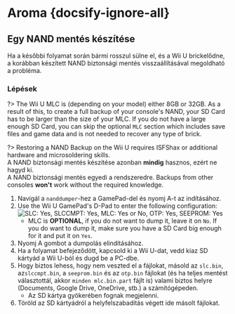 # Aroma {docsify-ignore-all}

## Egy NAND mentés készítése

Ha a későbbi folyamat során bármi rosszul sülne el, és a Wii U brickelődne, a korábban készített NAND biztonsági mentés visszaállításával megoldható a probléma.

### Lépések

?> The Wii U MLC is (depending on your model) either 8GB or 32GB. As a result of this, to create a full backup of your console's NAND, your SD Card has to be larger than the size of your MLC. If you do not have a large enough SD Card, you can skip the optional `MLC` section which includes save files and game data and is not needed to recover any type of brick.

?> Restoring a NAND Backup on the Wii U requires ISFShax or additional hardware and microsoldering skills. <br>A NAND biztonsági mentés készítése azonban **mindig** hasznos, ezért ne hagyd ki. <br>A NAND biztonsági mentés egyedi a rendszeredre. Backups from other consoles **won't** work without the required knowledge.

1. Navigál a `nanddumper`-hez a GamePad-del és nyomj A-t az indításához.
2. Use the Wii U GamePad's D-Pad to enter the following configuration:
   ![SLC: Yes, SLCCMPT: Yes, MLC: Yes or No, OTP: Yes, SEEPROM: Yes](../docs/assets/img/guide/NAND.png)
   - MLC is **OPTIONAL**, if you do not want to dump it, leave it on `No`. If you do want to dump it, make sure you have a SD Card big enough for it and put it on `Yes`.
3. Nyomj A gombot a dumpolás elindításához.
4. Ha a folyamat befejeződött, kapcsold ki a Wii U-dat, vedd kiaz SD kártyád a Wii U-ból és dugd be a PC-dbe.
5. Hogy biztos lehess, hogy nem veszted el a fájlokat, másold az `slc.bin`, az`slccmpt.bin`, a `seeprom.bin` és az `otp.bin` fájlokat (és ha teljes mentést választottál, akkor `minden mlc.bin.part` fájlt is) valami biztos helyre (Documents, Google Drive, OneDrive, stb.) a számítógépeden.
   - Az SD kártya gyökerében fognak megjelenni.
6. Töröld az SD kártyádról a helyfelszabadítás végett ide másolt fájlokat.
